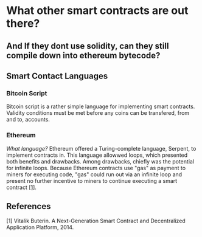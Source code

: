 
# What other smart contracts are out there?
## And If they dont use solidity, can they still compile down into ethereum bytecode? 

## Smart Contact Languages
### Bitcoin Script
Bitcoin script is a rather simple language for implementing smart contracts. Validity conditions must be met before any coins can be transfered, from and to, accounts. 

### Ethereum 
*What language?* Ethereum offered a Turing-complete language, Serpent, to implement contracts in. This language allowwed loops, which presented both benefits and drawbacks. Among drawbacks, chiefly was the potential for infinite loops. Because Ethereum contracts use "gas" as payment to miners for executing code, "gas" could run out via an infinite loop and present no further incentive to miners to continue executing a smart contract [[1]](#references).









## References
[1] Vitalik Buterin. A Next-Generation Smart Contract and Decentralized Application Platform, 2014.